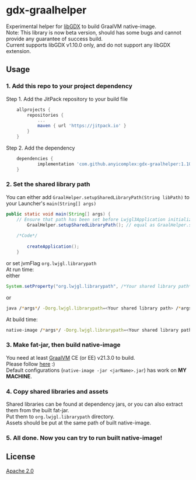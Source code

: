 # gdx-graalhelper
Experimental helper for [libGDX](https://libgdx.com/) to build GraalVM native-image.  
Note: This library is now beta version, should has some bugs and cannot provide any guarantee of success build.  
Current supports libGDX v1.10.0 only, and do not support any libGDX extension.

## Usage
### 1. Add this repo to your project dependency
Step 1. Add the JitPack repository to your build file
```groovy
	allprojects {
		repositories {
			...
			maven { url 'https://jitpack.io' }
		}
	}
```

Step 2. Add the dependency
```groovy
	dependencies {
	        implementation 'com.github.anyicomplex:gdx-graalhelper:1.10.0-beta1'
	}
```
### 2. Set the shared library path
You can either add `GraalHelper.setupSharedLibraryPath(String libPath)` to your Launcher's `main(String[] args)`
```java
public static void main(String[] args) {
    // Ensure that path has been set before Lwjgl3Application initialization
		GraalHelper.setupSharedLibraryPath(); // equal as GraalHelper.setupSharedLibraryPath(".");
    
    /*Code*/
    
		createApplication();
	}
```
or set jvmFlag `org.lwjgl.librarypath`  
At run time:  
either
```java
System.setProperty("org.lwjgl.librarypath", /*Your shared library path*/); // equals as GraalHelper.setupSharedLibraryPath(String libPath);
```
or
```sh
java /*args*/ -Dorg.lwjgl.librarypath=<Your shared library path> /*args*/
```
At build time:
```sh
native-image /*args*/ -Dorg.lwjgl.librarypath=<Your shared library path> /*args*/
```
### 3. Make fat-jar, then build native-image
You need at least [GraalVM](https://www.graalvm.org/) CE (or EE) v21.3.0 to build.  
Please follow [here](https://www.graalvm.org/reference-manual/native-image/) :)  
Default configurations (`native-image -jar <jarName>.jar`) has work on **MY MACHINE**.
### 4. Copy shared libraries and assets
Shared libraries can be found at dependency jars, or you can also extract them from the built fat-jar.  
Put them to `org.lwjgl.librarypath` directory.  
Assets should be put at the same path of built native-image.
### 5. All done. Now you can try to run built native-image!

## License
[Apache 2.0](https://github.com/anyicomplex/gdx-graalhelper/blob/master/LICENSE)
